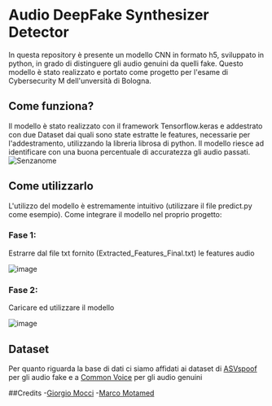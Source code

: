 # Audio DeepFake Synthesizer Detector
In questa repository è presente un modello CNN in formato h5, sviluppato in python, in grado di distinguere gli audio genuini da quelli fake.
Questo modello è stato realizzato e portato come progetto per l'esame di Cybersecurity M dell'unversità di Bologna.

## Come funziona?
Il modello è stato realizzato con il framework Tensorflow.keras e addestrato con due Dataset dai quali sono state estratte le features, necessarie per l'addestramento, utilizzando la libreria librosa di python.
Il modello riesce ad identificare con una buona percentuale di accuratezza gli audio passati.
![Senzanome](https://user-images.githubusercontent.com/100919731/213255929-d9dac9f0-49de-40f2-8055-d7bca2897801.png)

## Come utilizzarlo
L'utilizzo del modello è estremamente intuitivo (utilizzare il file predict.py come esempio).
Come integrare il modello nel proprio progetto:
### Fase 1:
Estrarre dal file txt fornito (Extracted_Features_Final.txt) le features audio

![image](https://user-images.githubusercontent.com/100919731/213257836-cdb969a3-8bbe-432f-90bc-3c8e00699177.png)
### Fase 2:
Caricare ed utilizzare il modello

![image](https://user-images.githubusercontent.com/100919731/213258464-c6423a04-9372-4279-9543-182736b22f5f.png)

## Dataset
Per quanto riguarda la base di dati ci siamo affidati ai dataset di [ASVspoof](https://www.asvspoof.org/index2021.html) per gli audio fake  e a [Common Voice](https://commonvoice.mozilla.org/it/datasets) per gli audio genuini

##Credits
-[Giorgio Mocci](https://github.com/giorgio-mocci)
-[Marco Motamed](https://github.com/MotaMarco)
